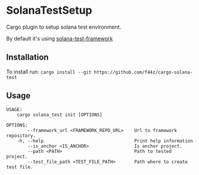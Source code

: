 # SolanaTestSetup
Cargo plugin to setup solana test environment.

By default it's using [solana-test-framework](https://github.com/lowprivuser/solana-test-framework)

## Installation

To install run: `cargo install --git https://github.com/f44z/cargo-solana-test`

## Usage
```
USAGE:
    cargo solana_test init [OPTIONS]

OPTIONS:
        --framework_url <FRAMEWORK_REPO_URL>    Url to framework repository.
    -h, --help                                  Print help information
        --is_anchor <IS_ANCHOR>                 Is anchor project.
        --path <PATH>                           Path to tested project.
        --test_file_path <TEST_FILE_PATH>       Path where to create test file.
```
